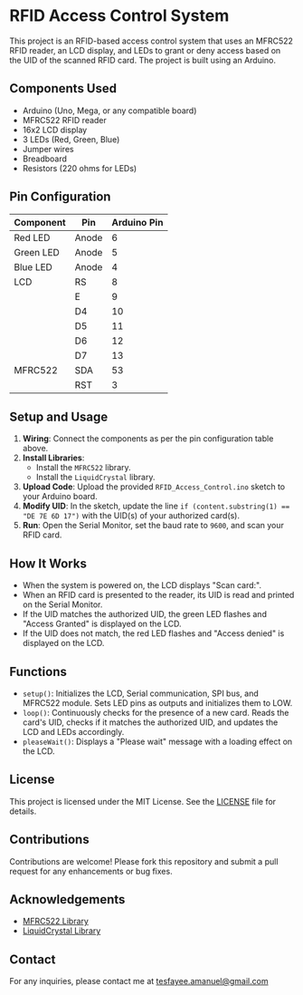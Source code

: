 # RFID Access Control System

This project is an RFID-based access control system that uses an MFRC522 RFID reader, an LCD display, and LEDs to grant or deny access based on the UID of the scanned RFID card. The project is built using an Arduino.

## Components Used

- Arduino (Uno, Mega, or any compatible board)
- MFRC522 RFID reader
- 16x2 LCD display
- 3 LEDs (Red, Green, Blue)
- Jumper wires
- Breadboard
- Resistors (220 ohms for LEDs)

## Pin Configuration

| Component | Pin    | Arduino Pin |
|-----------|--------|-------------|
| Red LED   | Anode  | 6           |
| Green LED | Anode  | 5           |
| Blue LED  | Anode  | 4           |
| LCD       | RS     | 8           |
|           | E      | 9           |
|           | D4     | 10          |
|           | D5     | 11          |
|           | D6     | 12          |
|           | D7     | 13          |
| MFRC522   | SDA    | 53          |
|           | RST    | 3           |

## Setup and Usage

1. **Wiring**: Connect the components as per the pin configuration table above.
2. **Install Libraries**:
   - Install the `MFRC522` library.
   - Install the `LiquidCrystal` library.
3. **Upload Code**: Upload the provided `RFID_Access_Control.ino` sketch to your Arduino board.
4. **Modify UID**: In the sketch, update the line `if (content.substring(1) == "DE 7E 6D 17")` with the UID(s) of your authorized card(s).
5. **Run**: Open the Serial Monitor, set the baud rate to `9600`, and scan your RFID card.

## How It Works

- When the system is powered on, the LCD displays "Scan card:".
- When an RFID card is presented to the reader, its UID is read and printed on the Serial Monitor.
- If the UID matches the authorized UID, the green LED flashes and "Access Granted" is displayed on the LCD.
- If the UID does not match, the red LED flashes and "Access denied" is displayed on the LCD.

## Functions

- `setup()`: Initializes the LCD, Serial communication, SPI bus, and MFRC522 module. Sets LED pins as outputs and initializes them to LOW.
- `loop()`: Continuously checks for the presence of a new card. Reads the card's UID, checks if it matches the authorized UID, and updates the LCD and LEDs accordingly.
- `pleaseWait()`: Displays a "Please wait" message with a loading effect on the LCD.

## License

This project is licensed under the MIT License. See the [LICENSE](LICENSE) file for details.

## Contributions

Contributions are welcome! Please fork this repository and submit a pull request for any enhancements or bug fixes.

## Acknowledgements

- [MFRC522 Library](https://github.com/miguelbalboa/rfid)
- [LiquidCrystal Library](https://www.arduino.cc/en/Reference/LiquidCrystal)

## Contact

For any inquiries, please contact me at tesfayee.amanuel@gmail.com
